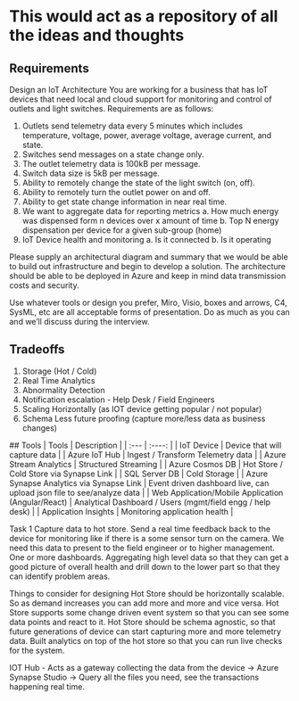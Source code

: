# This would act as a repository of all the ideas and thoughts
## Requirements
Design an IoT Architecture
You are working for a business that has IoT devices that need local and cloud support for monitoring and control of outlets and light switches. Requirements are as follows:
1. Outlets send telemetry data every 5 minutes which includes temperature, voltage, power, average voltage, average current, and state.
2. Switches send messages on a state change only.
3. The outlet telemetry data is 100kB per message.
4. Switch data size is 5kB per message.
5. Ability to remotely change the state of the light switch (on, off).
6. Ability to remotely turn the outlet power on and off.
7. Ability to get state change information in near real time.
8. We want to aggregate data for reporting metrics
  a. How much energy was dispensed form n devices over x amount of time
  b. Top N energy dispensation per device for a given sub-group (home)
9. IoT Device health and monitoring
  a. Is it connected
  b. Is it operating

Please supply an architectural diagram and summary that we would be able to build out infrastructure and begin to develop a solution. The architecture should be able to be
deployed in Azure and keep in mind data transmission costs and security.

Use whatever tools or design you prefer, Miro, Visio, boxes and arrows, C4, SysML, etc are all acceptable forms of presentation. Do as much as you can and we’ll discuss
during the interview.

## Tradeoffs
<ol>
  <li>Storage (Hot / Cold)</li>
  <li>Real Time Analytics</li>
  <li>Abnormality Detection</li>
  <li>Notification escalation - Help Desk / Field Engineers</li>
  <li>Scaling Horizontally (as IOT device getting popular / not popular)</li>
  <li>Schema Less future proofing (capture more/less data as business changes)</li>
</ol>
## Tools 
| Tools      | Description |
| :---        |    :----:   |      
| IoT Device      | Device that will capture data      | 
| Azure IoT Hub   | Ingest / Transform Telemetry data        | 
| Azure Stream Analytics   | Structured Streaming        |
| Azure Cosmos DB   | Hot Store / Cold Store via Synapse Link        |
| SQL Server DB  | Cold Storage        |
| Azure Synapse Analytics via Synapse Link   | Event driven dashboard live, can upload json file to see/analyze data        |
| Web Application/Mobile Application (Angular/React)   | Analytical Dashboard / Users (mgmt/field engg / help desk)       |
| Application Insights   | Monitoring application health       |


Task 1
Capture data to hot store.
Send a real time feedback back to the device for monitoring like if there is a some sensor turn on the camera.
We need this data to present to the field engineer or to higher management. One or more dashboards.
Aggregating high level data so that they can get a good picture of overall health and drill down to the lower part so that they can identify problem areas.

Things to consider for designing
Hot Store should be horizontally scalable. So as demand increases you can add more and more and vice versa.
Hot Store supports some change driven event system so that you can see some data points and react to it.
Hot Store should be schema agnostic, so that future generations of device can start capturing more and more telemetry data.
Built analytics on top of the hot store so that you can run live checks for the system.

IOT Hub - Acts as a gateway collecting the data from the device -> 
Azure Synapse Studio -> Query all the files you need, see the transactions happening real time. 


